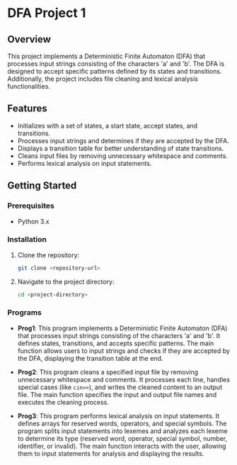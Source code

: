 # DFA Project 1

## Overview
This project implements a Deterministic Finite Automaton (DFA) that processes input strings consisting of the characters 'a' and 'b'. The DFA is designed to accept specific patterns defined by its states and transitions. Additionally, the project includes file cleaning and lexical analysis functionalities.

## Features
- Initializes with a set of states, a start state, accept states, and transitions.
- Processes input strings and determines if they are accepted by the DFA.
- Displays a transition table for better understanding of state transitions.
- Cleans input files by removing unnecessary whitespace and comments.
- Performs lexical analysis on input statements.

## Getting Started

### Prerequisites
- Python 3.x

### Installation
1. Clone the repository:
   ```bash
   git clone <repository-url>
   ```
2. Navigate to the project directory:
   ```bash
   cd <project-directory>
   ```

### Programs
- **Prog1**: This program implements a Deterministic Finite Automaton (DFA) that processes input strings consisting of the characters 'a' and 'b'. It defines states, transitions, and accepts specific patterns. The main function allows users to input strings and checks if they are accepted by the DFA, displaying the transition table at the end.

- **Prog2**: This program cleans a specified input file by removing unnecessary whitespace and comments. It processes each line, handles special cases (like `cin>>`), and writes the cleaned content to an output file. The main function specifies the input and output file names and executes the cleaning process.

- **Prog3**: This program performs lexical analysis on input statements. It defines arrays for reserved words, operators, and special symbols. The program splits input statements into lexemes and analyzes each lexeme to determine its type (reserved word, operator, special symbol, number, identifier, or invalid). The main function interacts with the user, allowing them to input statements for analysis and displaying the results.